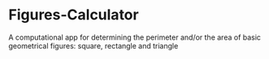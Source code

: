 # Figures-Calculator
A computational app for determining the perimeter and/or the area of basic geometrical figures: square, rectangle and triangle
